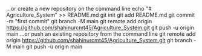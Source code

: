 …or create a new repository on the command line
echo "# Agriculture_System" >> README.md
git init
git add README.md
git commit -m "first commit"
git branch -M main
git remote add origin https://github.com/shahinurcmt45/Agriculture_System.git
git push -u origin main
…or push an existing repository from the command line
git remote add origin https://github.com/shahinurcmt45/Agriculture_System.git
git branch -M main
git push -u origin main
